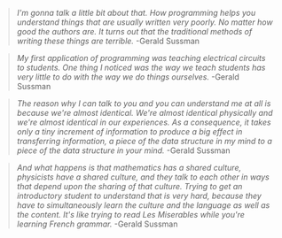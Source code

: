 > _I'm gonna talk a little bit about that. How programming helps you understand things that are usually written very poorly. No matter how good the authors are. It turns out that the traditional methods of writing these things are terrible._
> -Gerald Sussman

> _My first application of programming was teaching electrical circuits to students. One thing I noticed was the way we teach students has very little to do with the way we do things ourselves._
> -Gerald Sussman

> _The reason why I can talk to you and you can understand me at all is because we're almost identical. We're almost identical physically and we're almost identical in our experiences. As a consequence, it takes only a tiny increment of information to produce a big effect in transferring information, a piece of the data structure in my mind to a piece of the data structure in your mind._
> -Gerald Sussman

> _And what happens is that mathematics has a shared culture, physicists have a shared culture, and they talk to each other in ways that depend upon the sharing of that culture. Trying to get an introductory student to understand that is very hard, because they have to simultaneously learn the culture and the language as well as the content. It's like trying to read Les Miserables while you're learning French grammar._
> -Gerald Sussman



